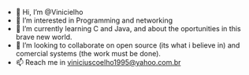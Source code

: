- 👋 Hi, I’m @Vinicielho
- 👀 I’m interested in Programming and networking
- 🌱 I’m currently learning C and Java, and about the oportunities in this brave new world.
- 💞️ I’m looking to collaborate on open source (its what i believe in) and comercial systems (the work must be done).
- 📫 Reach me in viniciuscoelho1995@yahoo.com.br

<!---
Vinicielho/Vinicielho is a ✨ special ✨ repository because its `README.md` (this file) appears on your GitHub profile.
You can click the Preview link to take a look at your changes.
--->
